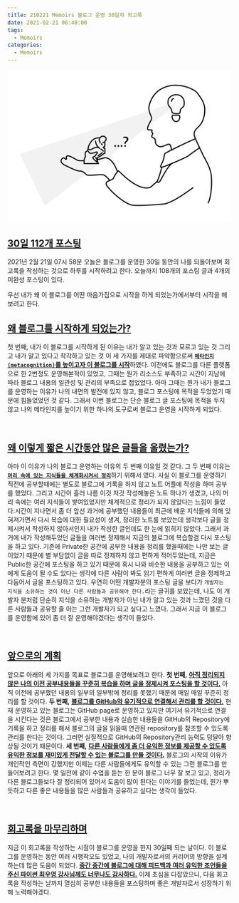 ```yaml
---
title: 210221 Memoirs 블로그 운영 30일차 회고록
date: 2021-02-21 06:40:00
tags:
  - Memoirs
categories:
  - Memoirs
---
```


![](/images/post_images/210221_meta_recognition.jpg)

## <b><ins>30일 112개 포스팅</ins></b>

2021년 2월 21일 07시 58분 오늘은 블로그를 운영한 30일 동안의 나를 되돌아보며 회고록을 작성하는 것으로 하루를 시작하려고 한다.
오늘까지 108개의 포스팅 글과 4개의 미완성 포스팅이 있다.

우선 내가 왜 이 블로그를 어떤 마음가짐으로 시작을 하게 되었는가에서부터 시작을 해보려고 한다.

## <b><ins>왜 블로그를 시작하게 되었는가?</ins></b>

첫 번째, 내가 이 블로그를 시작하게 된 이유는 내가 알고 있는 것과 모르고 있는 것 그리고 내가 알고 있다고 착각하고 있는 것 이 세 가지를 제대로 파악함으로써 <ins><b>`메타인지(metacognition)`를 높이고자 이 블로그를 시작</b></ins>하였다.
이전에도 블로그를 다른 플랫폼으로 한 2번정도 운영해본적이 있었고, 그때는 뭔가 리소스도 부족하고 시간이 지남에 따라 블로그 내용의 일관성 및 관리의 부족으로 접었었다. 아마 그때는 뭔가 내가 블로그를 운영하는 이유가 나의 내면의 발전에 있지 않고, 블로그 포스팅에 목적을 두었었기 때문에 힘들었었던 것 같다. 그래서 이번 블로그는 단순 블로그 글 포스팅에 목적을 두지 않고 나의 메타인지를 높이기 위한 하나의 도구로써 블로그 운영을 시작하게 되었다.

  <!-- more -->

<br/>

## <b><ins>왜 이렇게 짧은 시간동안 많은 글들을 올렸는가?</ins></b>

아마 이 이유가 나의 블로그 운영하는 이유의 두 번째 이유일 것 같다. 그 두 번째 이유는 <ins><b>`머리 속에 있는 지식들을 체계화시켜서 정리`</b></ins>하기 위해서 였다. 사실 이 블로그를 운영하기 직전에 공부할때에는 별도로 블로그에 기록을 하지 않고 노트 어플에 작성을 하며 공부를 했었다. 그리고 시간이 흘러 나름 이것 저것 작성해놓은 노트 하나가 생겼고, 나의 머리 속에는 여러 지식들이 쌓여있었지만 체계적으로 정리가 되지 않았다는 느낌이 들었다.시간이 지나면서 좀 더 앞선 과거에 공부했던 내용들이 최근에 배운 지식들에 의해 잊혀져가면서 다시 복습에 대한 필요성이 생겨, 정리한 노트를 보았는데 생각보다 글을 정제시켜서 작성하지 않아서인지 내가 작성한 글인데도 한 눈에 읽히지 않았다.
그래서 과거에 내가 작성해두었던 글들을 여러번 정제해서 지금의 블로그에 복습할겸 다시 포스팅을 하고 있다. 기존에 Private한 공간에 공부한 내용을 정리를 했을때에는 나만 보는 글이었기 때문에 별 부담없이 글을 따로 정제하지 않고 편하게 적어두었는데, 지금은 Public한 공간에 포스팅을 하고 있기 때문에 혹시 나와 비슷한 내용을 공부하고 있는 이에게 도움이 될 수도 있다는 생각에 다른 사람이 봐도 읽기 편하게 여러번 글을 정제하고 다듬어서 글을 포스팅하고 있다.
우연히 어떤 개발자분의 포스팅 글을 보다가 `개발자는 지식을 소유하는 것이 아닌 다른 사람들과 공유해야 한다.`라는 글귀를 보았는데, 나도 이 개발자 분처럼 단순히 지식을 소유하는 개발자가 아닌 내가 알고 있는 것과 느꼈던 것을 다른 사람들과 공유할 줄 아는 그런 개발자가 되고 싶다고 느꼈다. 그래서 지금 이 블로그를 운영함에 있어 좀 더 잘 운영해야겠다는 생각이 들었다.

<br/>

## <b><ins>앞으로의 계획</ins></b>

앞으로 아래의 세 가지를 목표로 블로그를 운영해보려고 한다.
**첫 번째,** <ins><b>아직 정리되지 않은 나의 이전 공부내용들을 꾸준히 복습을 하며 글을 정제시켜 포스팅을 할 것이다.</b></ins> 아직 이전에 공부했던 내용의 일부의 일부밖에 정리를 못했기 때문에 매일 매일 꾸준히 정리를 할 것이다.
**두 번째,** <ins><b>블로그를 GitHub와 유기적으로 연결해서 관리를 할 것이다.</b></ins> 현재 운영하고 있는 블로그는 GitHub page로 운영하고 있지만 여기서 유기적으로 연결을 시킨다는 것은 블로그에서 공부한 내용과 실습한 내용들을 GitHub의 Repository에 기록을 하고 정리를 해서 블로그의 글을 읽을때 연관된 repository를 참조할 수 있도록 관리를 한다는 것이다. 그러면 실질적으로 GitHub의 Repository관리 능력도 덩달아 향상될 것이기 때문이다.
**세 번째,** <ins><b>다른 사람들에게 좀 더 유익한 정보를 제공할 수 있도록 유익한 정보를 재미있게 전달할 수 있는 블로그를 만들 것이다.</b></ins> 블로그의 시작의 이유가 개인적인 측면이 강했지만 이제는 다른 사람들에게도 유익할 수 있는 그런 블로그를 만들어보려고 한다. 몇 일전에 같이 수업을 듣는 한 분이 블로그 너무 잘 보고 있고, 정리가 다른 블로그들보다 잘 정리되어 있어서 도움이 많이 된다는 이야기를 들었는데, 뭔가 뿌듯하고 다른 좋은 내용들을 많은 사람들과 공유하고 싶다는 생각이 들었다.

<br/>

## <b><ins>회고록을 마무리하며</ins></b>

지금 이 회고록을 작성하는 시점이 블로그를 운영을 한지 30일째 되는 날이다. 이 블로그를 운영하는 동안 여러 시행착오도 있었고, 나의 개발자로서의 커리어의 방향을 설계하는데 많은 도움이 되었다. <ins><b>중간 중간에 블로그에 대해 피드백과 여러 유익한 조언들을 주신 파이썬 최우영 강사님께도 너무나도 감사하다.</b></ins> 이제 초심을 다잡았으니, 다음 회고록을 작성하는 날까지 열심히 공부한 내용들을 포스팅하며 좋은 개발자로서 성장하기 위해 노력해야겠다.
